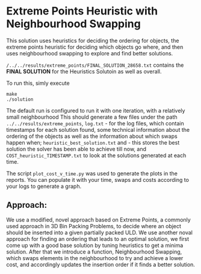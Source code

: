 # Extreme Points Heuristic with Neighbourhood Swapping

This solution uses heuristics for deciding the ordering for objects, the extreme points heuristic for deciding which objects go where, and then uses neighbourhood swapping to explore and find better solutions.

`/../../results/extreme_points/FINAL_SOLUTION_28658.txt` contains the **FINAL SOLUTION** for the Heuristics Solutoin as well as overall.

To run this, simly execute
```
make
./solution
```
The default run is configured to run it with one iteration, with a relatively small neighbourhood
This should generate a few files under the path `../../results/extreme_points`, `log.txt` - for the log files, which contain timestamps for each solution found, some technical information about the ordering of the objects as well as the information about which swaps happen when; `heuristic_best_solution.txt` and - this stores the best solution the solver has been able to achieve till now, and `COST_heuristic_TIMESTAMP.txt` to look at the solutions generated at each time.

The script `plot_cost_v_time.py` was used to generate the plots in the reports. You can populate it with your time, swaps and costs according to your logs to generate a graph.  

## Approach:

We use a modified, novel approach based on Extreme Points, a commonly used approach in 3D Bin Packing Problems, to decide where an object should be inserted into a given partially packed ULD. We use another noval approach for finding an ordering that leads to an optimal solution, we first come up with a good base solution by tuning heuristics to get a minima solution. After that we introduce a function, Neighbourhood Swapping, which swaps elements in the neighbourhood to try and achieve a lower cost, and accordingly updates the insertion order if it finds a better solution.
